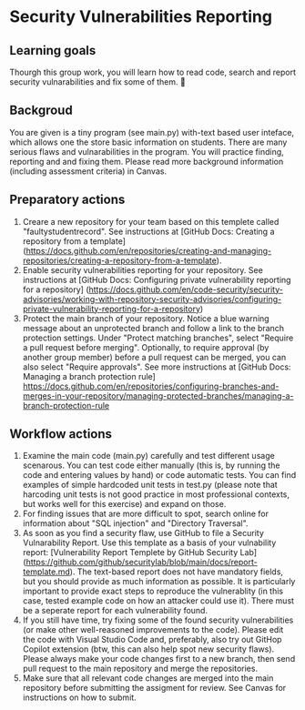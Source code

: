 # Security Vulnerabilities Reporting

## Learning goals

Thourgh this group work, you will learn how to read code, search and report security vulnarabilities and fix some of them. 🚀

## Backgroud 

You are given is a tiny program (see main.py) with-text based user inteface, which allows one the store basic information on students.  There are many serious  flaws and vulnarabilities in the program. You will practice finding, reporting and  and fixing them.  Please read more background information (including assessment criteria) in Canvas.

## Preparatory actions

1. Creare a new repository for your team based on this templete called "faultystudentrecord".  See instructions at [GitHub Docs: Creating a repository from a template] (https://docs.github.com/en/repositories/creating-and-managing-repositories/creating-a-repository-from-a-template).
2. Enable security  vulnerabilities reporting for your repository. See instructions at  [GitHub Docs: Configuring private vulnerability reporting for a repository] (https://docs.github.com/en/code-security/security-advisories/working-with-repository-security-advisories/configuring-private-vulnerability-reporting-for-a-repository)
3. Protect the main branch of your repository.  Notice a blue warning message about an unprotected branch and follow a link to the branch protection settings.  Under "Protect matching branches", select "Require a pull request before merging". Optionally, to require approval (by another group member) before a pull request can be merged, you can also select "Require approvals". See more instructions at [GitHub Docs: Managing a branch protection rule] https://docs.github.com/en/repositories/configuring-branches-and-merges-in-your-repository/managing-protected-branches/managing-a-branch-protection-rule

## Workflow actions

1.  Examine the main code (main.py) carefully and test different usage scenarous.  You can test code either manually (this is, by running the code and entering values by hand) or code automatic tests.  You can find examples of simple hardcoded unit tests in test.py (please note that harcoding unit tests is not good practice in most professional contexts, but works well for this exercise) and expand on those.
2.  For finding issues that are more difficult to spot, search online for information about  "SQL injection" and "Directory Traversal".  
3.  As soon as you find a security flaw, use GitHub to file a Security Vulnarability Report. Use this template as a basis of your vulnability report: [Vulnerability Report Templete by GitHub Security Lab] (https://github.com/github/securitylab/blob/main/docs/report-template.md).  The text-based report does not have mandatory fields, but you should provide as much information as possible.  It is particularly important to provide exact steps to reproduce the vulnerablity (in this case,  tested example code on how an attacker could use it).  There must be a seperate report for each vulnerability found.
4. If you still have time, try fixing some of the found security  vulnerabilities (or make other well-reasoned improvements to the code).  Please edit the code with Visual Studio Code and, preferably, also try out GitHop Copilot extension (btw, this can also help spot new security flaws). Please always make your code changes first to a new branch, then send pull request to the main repository and merge the repositories.
5. Make sure that all relevant code changes are merged into the main repository before submitting the assigment for review. See Canvas for instructions on how to submit. 
    

